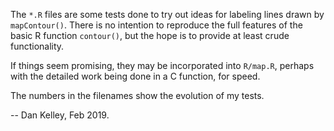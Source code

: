 The `*.R` files are some tests done to try out ideas for labeling lines drawn
by `mapContour()`. There is no intention to reproduce the full features of the
basic R function `contour()`, but the hope is to provide at least crude
functionality.

If things seem promising, they may be incorporated into `R/map.R`, perhaps with
the detailed work being done in a C function, for speed.

The numbers in the filenames show the evolution of my tests.

-- Dan Kelley, Feb 2019.



